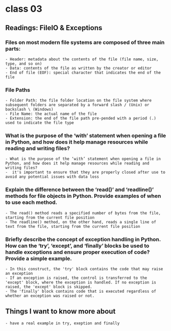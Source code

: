 # class 03



## Readings: FileIO & Exceptions


### Files on most modern file systems are composed of three main parts:
    - Header: metadata about the contents of the file (file name, size, type, and so on)
    - Data: contents of the file as written by the creator or editor
    - End of file (EOF): special character that indicates the end of the file


### File Paths
    - Folder Path: the file folder location on the file system where subsequent folders are separated by a forward slash / (Unix) or backslash \ (Windows)
    - File Name: the actual name of the file
    - Extension: the end of the file path pre-pended with a period (.) used to indicate the file type


### What is the purpose of the ‘with’ statement when opening a file in Python, and how does it help manage resources while reading and writing files?

    - What is the purpose of the ‘with’ statement when opening a file in Python, and how does it help manage resources while reading and writing files?
    -  it's important to ensure that they are properly closed after use to avoid any potential issues with data loss

### Explain the difference between the ‘read()’ and ‘readline()’ methods for file objects in Python. Provide examples of when to use each method.
    - The read() method reads a specified number of bytes from the file, starting from the current file position
    - The readline() method, on the other hand, reads a single line of text from the file, starting from the current file position

###  Briefly describe the concept of exception handling in Python. How can the ‘try’, ‘except’, and ‘finally’ blocks be used to handle exceptions and ensure proper execution of code? Provide a simple example.
    - In this construct, the 'try' block contains the code that may raise an exception
    - If an exception is raised, the control is transferred to the 'except' block, where the exception is handled. If no exception is raised, the 'except' block is skipped.
    - The 'finally' block contains code that is executed regardless of whether an exception was raised or not.                            


## Things I want to know more about
    - have a real example in try, exeption and finally 
    